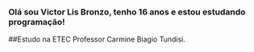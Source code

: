 ### Olá sou Victor Lis Bronzo, tenho 16 anos e estou estudando programação!
##Estudo na ETEC Professor Carmine Biagio Tundisi.
